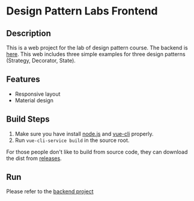 # Design Pattern Labs Frontend

## Description
This is a web project for the lab of design pattern course.
The backend is [here](). 
This web includes three simple examples for three design patterns (Strategy, Decorator, State).

## Features
* Responsive layout
* Material design

## Build Steps
1. Make sure you have install [node.js](https://nodejs.org/en/) and [vue-cli](https://cli.vuejs.org/zh/) properly.
2. Run `vue-cli-service build` in the source root.

For those people don't like to build from source code,
they can download the dist from [releases](https://github.com/bblwbtd/design_pattern_labs_web/releases).

## Run
Please refer to the [backend project](https://github.com/bblwbtd/DesignPattern-labs)

